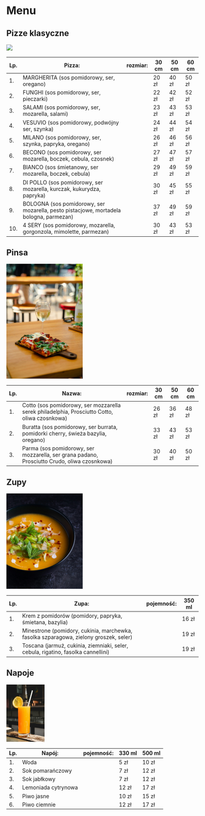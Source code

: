 # Menu

## Pizze klasyczne

<img src = "pizzeriaitalia/saundarya-srinivasan-60nzTP7_hMQ-unsplash.jpg" width = 200>

|Lp.|Pizza:                                                                                      |rozmiar: | 30 cm     | 50 cm        | 60 cm  |
|---|--------------------------------------------------------------------------------------------|---------|-----------|--------------|--------|
|1. |MARGHERITA (sos pomidorowy, ser, oregano)                                                   |         |20 zł      | 40 zł        | 50 zł  |
|2. |FUNGHI (sos pomidorowy, ser, pieczarki)                                                     |         |22 zł      | 42 zł        | 52 zł  |
|3. |SALAMI (sos pomidorowy, ser, mozarella, salami)                                             |         |23 zł      | 43 zł        | 53 zł  |
|4. |VESUVIO (sos pomidorowy, podwójny ser, szynka)                                              |         |24 zł      | 44 zł        | 54 zł  |
|5. |MILANO (sos pomidorowy, ser, szynka, papryka, oregano)                                      |         |26 zł      | 46 zł        | 56 zł  |
|6. |BECONO (sos pomidorowy, ser mozarella, boczek, cebula, czosnek)                             |         |27 zł      | 47 zł        | 57 zł  |
|7. |BIANCO (sos śmietanowy, ser mozarella, boczek, cebula)                                      |         |29 zł      | 49 zł        | 59 zł  |
|8. |DI POLLO (sos pomidorowy, ser mozarella, kurczak, kukurydza, papryka)                       |         |30 zł      | 45 zł        | 55 zł  |
|9. |BOLOGNA (sos pomidorowy, ser mozarella, pesto pistacjowe, mortadela bologna, parmezan)      |         |37 zł      | 49 zł        | 59 zł  |
|10. |4 SERY (sos pomidorowy, mozarella, gorgonzola, mimolette, parmezan)                        |         |30 zł      | 43 zł        | 53 zł  |

## Pinsa 

<img src = "pizzeriaitalia/karol-chomka-frP9npWCEK4-unsplash.jpg" width = 200>

|Lp.|Nazwa:                                                                                      |rozmiar: | 30 cm | 50 cm    | 60 cm  |
|---|--------------------------------------------------------------------------------------------|---------|-------|----------|--------|
|1. |Cotto (sos pomidorowy, ser mozzarella serek philadelphia, Prosciutto Cotto, oliwa czosnkowa)|         |26 zł  |36 zł     |48 zł   |
|2. |Buratta (sos pomidorowy, ser burrata, pomidorki cherry, świeża bazylia, oregano)            |         |33 zł  |43 zł     |53 zł   |
|3. |Parma (sos pomidorowy, ser mozzarella, ser grana padano, Prosciutto Crudo, oliwa czosnkowa) |         |30 zł  |40 zł     |50 zł   |

## Zupy

<img src = "pizzeriaitalia/max-griss-cToNEm70cvE-unsplash.jpg" width = 200>

|Lp.|Zupa:                                                                                |pojemność: | 350 ml |
|---|-------------------------------------------------------------------------------------|-----------|--------|
|1. |Krem z pomidorów (pomidory, papryka, śmietana, bazylia)                              |           |16 zł   |
|2. |Minestrone (pomidory, cukinia, marchewka, fasolka szparagowa, zielony groszek, seler)|           |19 zł   |
|3. |Toscana (jarmuż, cukinia, ziemniaki, seler, cebula, rigatino, fasolka cannellini)    |           |19 zł   |

## Napoje

<img src = "pizzeriaitalia/abhishek-hajare-kkrXVKK-jhg-unsplash.jpg" width = 100>

|Lp.|Napój:                                                                                |pojemność: | 330 ml | 500 ml  |
|---|--------------------------------------------------------------------------------------|-----------|--------|---------|
|1. |Woda                                                                                  |           | 5 zł   | 10 zł   |
|2. |Sok pomarańczowy                                                                      |           | 7 zł   | 12 zł   |
|3. |Sok jabłkowy                                                                          |           | 7 zł   | 12 zł   |
|4. |Lemoniada cytrynowa                                                                   |           | 12 zł  | 17 zł   |
|5. |Piwo jasne                                                                            |           | 10 zł  | 15 zł   |
|6. |Piwo ciemnie                                                                          |           | 12 zł  | 17 zł   |
